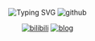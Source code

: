 <div align=center>

![Typing SVG](https://readme-typing-svg.herokuapp.com?font=UoqMunThenKhung&letterSpacing=2px&duration=6000&pause=1500&color=0080FF&center=true&width=435&lines=%E4%B8%80%E5%8F%AAX;South_Stars)
![github](https://githubusercontent.zohan.tech/snk.svg?user=xbcen&repo=xbcen&branch=output&path=github-contribution-grid-snake.svg#gh-light-mode-only)

[![bilibili](https://img.shields.io/badge/B站-South_Stars-00aeec)](https://blog.sstars.dpdns.org)
[![blog](https://img.shields.io/badge/Blog-Algodoo-orange)](https://blog.sstars.dpdns.org/blog)
</div>
